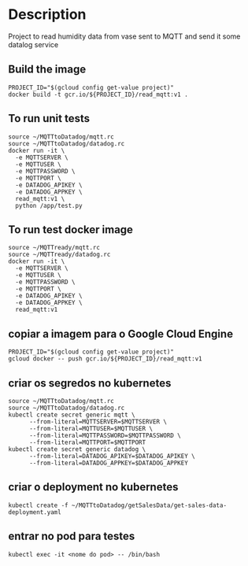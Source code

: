 # Description

Project to read humidity data from vase sent to MQTT and send it some datalog service

## Build the image
```
PROJECT_ID="$(gcloud config get-value project)"
docker build -t gcr.io/${PROJECT_ID}/read_mqtt:v1 .
```
## To run unit tests
```
source ~/MQTTtoDatadog/mqtt.rc
source ~/MQTTtoDatadog/datadog.rc
docker run -it \
  -e MQTTSERVER \
  -e MQTTUSER \
  -e MQTTPASSWORD \
  -e MQTTPORT \
  -e DATADOG_APIKEY \
  -e DATADOG_APPKEY \
  read_mqtt:v1 \
  python /app/test.py
```

## To run test docker image
```
source ~/MQTTready/mqtt.rc
source ~/MQTTready/datadog.rc
docker run -it \
  -e MQTTSERVER \
  -e MQTTUSER \
  -e MQTTPASSWORD \
  -e MQTTPORT \
  -e DATADOG_APIKEY \
  -e DATADOG_APPKEY \
  read_mqtt:v1
```
## copiar a imagem para o Google Cloud Engine
```
PROJECT_ID="$(gcloud config get-value project)"
gcloud docker -- push gcr.io/${PROJECT_ID}/read_mqtt:v1
```
## criar os segredos no kubernetes
```
source ~/MQTTtoDatadog/mqtt.rc
source ~/MQTTtoDatadog/datadog.rc
kubectl create secret generic mqtt \
      --from-literal=MQTTSERVER=$MQTTSERVER \
      --from-literal=MQTTUSER=$MQTTUSER \
      --from-literal=MQTTPASSWORD=$MQTTPASSWORD \
      --from-literal=MQTTPORT=$MQTTPORT
kubectl create secret generic datadog \
      --from-literal=DATADOG_APIKEY=$DATADOG_APIKEY \
      --from-literal=DATADOG_APPKEY=$DATADOG_APPKEY
```
## criar o deployment no kubernetes
```
kubectl create -f ~/MQTTtoDatadog/getSalesData/get-sales-data-deployment.yaml  
```
## entrar no pod para testes
```
kubectl exec -it <nome do pod> -- /bin/bash
```

